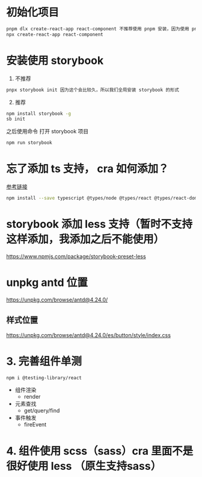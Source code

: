 # 初始化项目

```bash
pnpm dlx create-react-app react-component 不推荐使用 pnpm 安装，因为使用 pnpm 安装的不能被sb识别
npx create-react-app react-component 
```

# 安装使用 storybook

1. 不推荐

```bash
pnpx storybook init 因为这个会比较久，所以我们全局安装 storybook 的形式
```

2. 推荐

```bash
npm install storybook -g
sb init 
```

之后使用命令 打开 storybook 项目

```bash
npm run storybook
```

# 忘了添加 ts 支持， cra 如何添加？

[参考链接](https://create-react-app.dev/docs/adding-typescript/)

```bash
npm install --save typescript @types/node @types/react @types/react-dom @types/jest

```

# storybook 添加 less 支持（暂时不支持这样添加，我添加之后不能使用）

<https://www.npmjs.com/package/storybook-preset-less>

# unpkg antd 位置

<https://unpkg.com/browse/antd@4.24.0/>

## 样式位置

<https://unpkg.com/browse/antd@4.24.0/es/button/style/index.css>

# 3. 完善组件单测

```bash
npm i @testing-library/react
```

- 组件渲染
  - render
- 元素查找
  - get/query/find
- 事件触发
  - fireEvent

# 4. 组件使用 scss（sass）cra 里面不是很好使用 less （原生支持sass）

